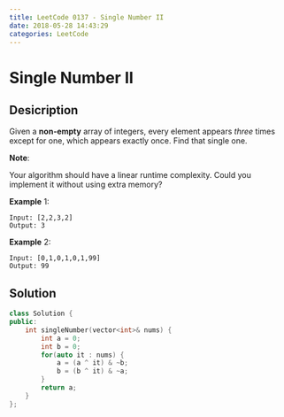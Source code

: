 ```yaml
---
title: LeetCode 0137 - Single Number II
date: 2018-05-28 14:43:29
categories: LeetCode
---
```

# Single Number II

<!--more-->

## Desicription

Given a **non-empty** array of integers, every element appears *three* times except for one, which appears exactly once. Find that single one.

**Note**:

Your algorithm should have a linear runtime complexity. Could you implement it without using extra memory?

**Example** 1:

```
Input: [2,2,3,2]
Output: 3
```

**Example** 2:

```
Input: [0,1,0,1,0,1,99]
Output: 99
```

## Solution

```cpp
class Solution {
public:
    int singleNumber(vector<int>& nums) {
        int a = 0;
        int b = 0;
        for(auto it : nums) {
            a = (a ^ it) & ~b;
            b = (b ^ it) & ~a;
        }
        return a;
    }
};
```

